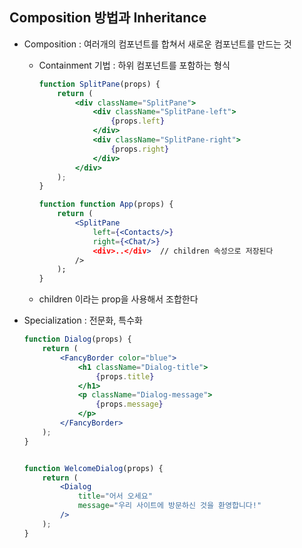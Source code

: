 ## Composition 방법과 Inheritance
- Composition : 여러개의 컴포넌트를 합쳐서 새로운 컴포넌트를 만드는 것
    - Containment 기법 : 하위 컴포넌트를 포함하는 형식
        ```jsx
        function SplitPane(props) {
            return (
                <div className="SplitPane">
                    <div className="SplitPane-left">
                        {props.left}
                    </div>
                    <div className="SplitPane-right">
                        {props.right}
                    </div>
                </div>
            );
        }

        function function App(props) {
            return (
                <SplitPane
                    left={<Contacts/>}
                    right={<Chat/>}
                    <div>..</div>  // children 속성으로 저장된다
                />
            );
        }
        ```
    - children 이라는 prop을 사용해서 조합한다

        
- Specialization : 전문화, 특수화
    ```jsx
    function Dialog(props) {
        return (
            <FancyBorder color="blue">
                <h1 className="Dialog-title">
                    {props.title}
                </h1>
                <p className="Dialog-message">
                    {props.message}
                </p>
            </FancyBorder>
        );
    }


    function WelcomeDialog(props) {
        return (
            <Dialog 
                title="어서 오세요"
                message="우리 사이트에 방문하신 것을 환영합니다!"
            />
        );
    }
    ```

